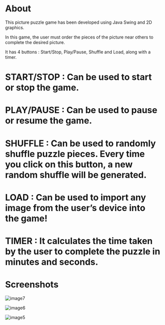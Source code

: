 # About 
This picture puzzle game has been developed using Java Swing and 2D graphics. 

In this game, the user must order the pieces of the picture near others to complete the desired picture. 

It has 4 buttons : Start/Stop, Play/Pause, Shuffle and Load, along with a timer.

# START/STOP : Can be used to start or stop the game.

# PLAY/PAUSE : Can be used to pause or resume the game.

# SHUFFLE : Can be used to randomly shuffle puzzle pieces. Every time you click on this button, a new random shuffle will be generated.

# LOAD : Can be used to import any image from the user’s device into the game!

# TIMER : It calculates the time taken by the user to complete the puzzle in minutes and seconds.

# Screenshots 
![image7](https://user-images.githubusercontent.com/76456498/114835638-67d9be80-9def-11eb-8d79-5cff358d8db6.png)

![image6](https://user-images.githubusercontent.com/76456498/114835803-95bf0300-9def-11eb-9b3b-0e20e566663b.png)


![image5](https://user-images.githubusercontent.com/76456498/114835674-70ca9000-9def-11eb-94e1-1420d913d6ca.png)

